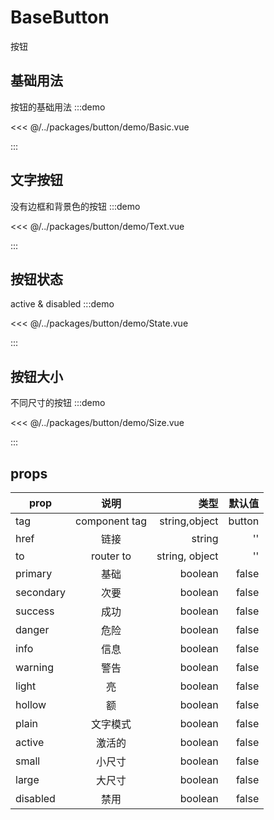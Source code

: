 # BaseButton

按钮

## 基础用法

按钮的基础用法
:::demo

<<< @/../packages/button/demo/Basic.vue

:::

## 文字按钮

没有边框和背景色的按钮
:::demo

<<< @/../packages/button/demo/Text.vue

:::

## 按钮状态

active & disabled
:::demo

<<< @/../packages/button/demo/State.vue

:::

## 按钮大小

不同尺寸的按钮
:::demo

<<< @/../packages/button/demo/Size.vue

:::

## props

| prop      |     说明     |           类型 | 默认值 |
| --------- | :----------: | -------------: | -----: |
| tag        | component tag |  string,object | button |
| href      |     链接     |         string |     '' |
| to        |  router to   | string, object |     '' |
| primary   |     基础     |        boolean |  false |
| secondary |     次要     |        boolean |  false |
| success   |     成功     |        boolean |  false |
| danger    |     危险     |        boolean |  false |
| info      |     信息     |        boolean |  false |
| warning   |     警告     |        boolean |  false |
| light     |      亮      |        boolean |  false |
| hollow    |      额      |        boolean |  false |
| plain     |   文字模式   |        boolean |  false |
| active    |    激活的    |        boolean |  false |
| small     |    小尺寸    |        boolean |  false |
| large     |    大尺寸    |        boolean |  false |
| disabled  |     禁用     |        boolean |  false |
